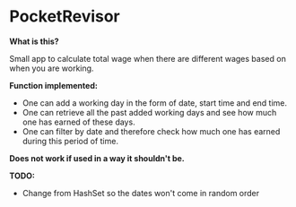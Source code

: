 # PocketRevisor

**What is this?**

Small app to calculate total wage when there are different wages based on when you are working.


**Function implemented:**
* One can add a working day in the form of date, start time and end time.
* One can retrieve all the past added working days and see how much one has earned of these days.
* One can filter by date and therefore check how much one has earned during this period of time.


**Does not work if used in a way it shouldn't be.**

**TODO:**
* Change from HashSet so the dates won't come in random order
